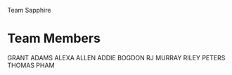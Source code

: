 Team Sapphire
# Team Members

GRANT ADAMS
ALEXA ALLEN
ADDIE BOGDON
RJ MURRAY
RILEY PETERS
THOMAS PHAM